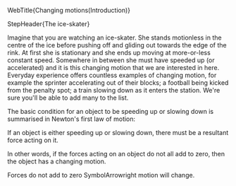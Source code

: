 WebTitle{Changing motions(Introduction)}

StepHeader{The ice-skater}

Imagine that you are watching an ice-skater. She stands motionless in the centre of the ice before pushing off and gliding out towards the edge of the rink. At first she is stationary and she ends up moving at more-or-less constant speed. Somewhere in between she must have speeded up (or accelerated) and it is this changing motion that we are interested in here. Everyday experience offers countless examples of changing motion, for example the sprinter accelerating out of their blocks; a football being kicked from the penalty spot; a train slowing down as it enters the station. We're sure you'll be able to add many to the list.

The basic condition for an object to be speeding up or slowing down is summarised in Newton's first law of motion:

If an object is either speeding up or slowing down, there must be a resultant force acting on it.

In other words, if the forces acting on an object do not all add to zero, then the object has a changing motion.

Forces do not add to zero SymbolArrowright motion will change.

